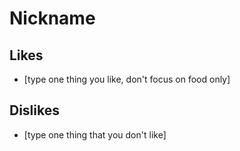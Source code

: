 # Nickname


## Likes
* [type one thing you like, don't focus on food only]


## Dislikes
* [type one thing that you don't like]

